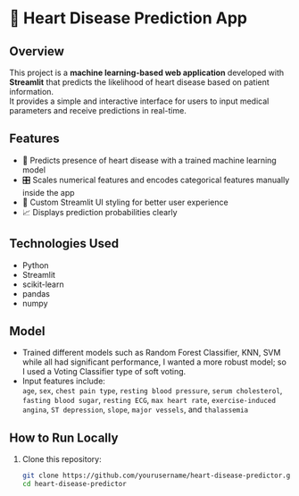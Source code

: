 # 💓 Heart Disease Prediction App

## Overview
This project is a **machine learning-based web application** developed with **Streamlit** that predicts the likelihood of heart disease based on patient information.  
It provides a simple and interactive interface for users to input medical parameters and receive predictions in real-time.

## Features
- 🚀 Predicts presence of heart disease with a trained machine learning model
- 🎛️ Scales numerical features and encodes categorical features manually inside the app
- 🎨 Custom Streamlit UI styling for better user experience
- 📈 Displays prediction probabilities clearly

## Technologies Used
- Python
- Streamlit
- scikit-learn
- pandas
- numpy

## Model
- Trained different models such as Random Forest Classifier, KNN, SVM while all had significant performance, I wanted a more robust model;
  so I used a Voting Classifier type of soft voting.
- Input features include:  
  `age`, `sex`, `chest pain type`, `resting blood pressure`, `serum cholesterol`, `fasting blood sugar`, `resting ECG`, `max heart rate`, `exercise-induced angina`, `ST depression`, `slope`, `major vessels`, and `thalassemia`

## How to Run Locally
1. Clone this repository:
   ```bash
   git clone https://github.com/yourusername/heart-disease-predictor.git
   cd heart-disease-predictor
